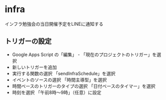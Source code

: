 # infra
インフラ勉強会の当日開催予定をLINEに通知する

## トリガーの設定
- Google Apps Script の「編集」 - 「現在のプロジェクトのトリガー」を選択
- 新しいトリガーを追加
- 実行する関数の選択 「sendInfraSchedule」を選択
- イベントのソースの選択 「時間主導型」を選択
- 時間ベースのトリガーのタイプの選択 「日付ベースのタイマー」を選択
- 時刻を選択 「午前8時～9時」（任意）に設定
